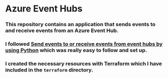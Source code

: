 # Azure Event Hubs

### This repository contains an application that sends events to and receive events from an Azure Event Hub.

### I followed [Send events to or receive events from event hubs by using Python](https://docs.microsoft.com/en-us/azure/event-hubs/event-hubs-python-get-started-send) which was really easy to follow and set up.

### I created the necessary resources with Terraform which I have included in the `terraform` directory.

